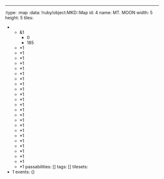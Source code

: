 ---
:type: :map
:data: !ruby/object:MKD::Map
  id: 4
  name: MT. MOON
  width: 5
  height: 5
  tiles:
  - - &1
      - 0
      - 185
    - *1
    - *1
    - *1
    - *1
    - *1
    - *1
    - *1
    - *1
    - *1
    - *1
    - *1
    - *1
    - *1
    - *1
    - *1
    - *1
    - *1
    - *1
    - *1
    - *1
    - *1
    - *1
    - *1
    - *1
  passabilities: []
  tags: []
  tilesets:
  - 1
  events: {}
